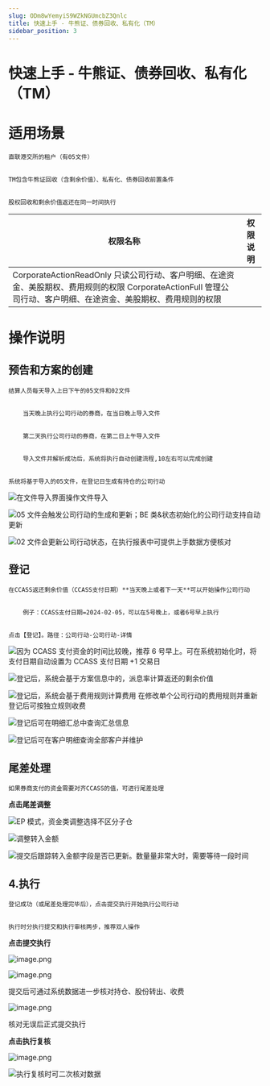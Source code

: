 ```yaml
---
slug: ODm8wYemyiS9WZkNGUmcbZ3Qnlc
title: 快速上手 - 牛熊证、债券回收、私有化（TM）
sidebar_position: 3
---
```



# 快速上手 - 牛熊证、债券回收、私有化（TM）


# 适用场景


    直联港交所的租户（有05文件）


    TM包含牛熊证回收（含剩余价值）、私有化、债券回收前置条件


    股权回收和剩余价值返还在同一时间执行


| 权限名称                                                                                                     | 权限说明 |
| -------------------------------------------------------------------------------------------------------- | ---- |
| CorporateActionReadOnly 只读公司行动、客户明细、在途资金、美股期权、费用规则的权限 CorporateActionFull 管理公司行动、客户明细、在途资金、美股期权、费用规则的权限  |      |


# 操作说明 


## 预告和方案的**创建**


    结算人员每天导入上日下午的05文件和02文件


        当天晚上执行公司行动的券商，在当日晚上导入文件


        第二天执行公司行动的券商，在第二日上午导入文件


        导入文件并解析成功后，系统将执行自动创建流程,10左右可以完成创建


    系统将基于导入的05文件，在登记日生成有持仓的公司行动


![在文件导入界面操作文件导入](/assets/0fc7983250298a3aac6988325acc8d0f.png)


![05 文件会触发公司行动的生成和更新；BE 类&状态初始化的公司行动支持自动更新](/assets/d27fb56863ebedaf0bb700e4627c3c20.png)


![02 文件会更新公司行动状态，在执行报表中可提供上手数据方便核对](/assets/74a5fdff18ade86d4c461ebf576d21b3.png)


## **登记**


    在CCASS返还剩余价值（CCASS支付日期）**当天晚上或者下一天**可以开始操作公司行动


        例子：CCASS支付日期=2024-02-05，可以在5号晚上，或者6号早上执行


    点击【登记】。路径：公司行动-公司行动-详情


![因为 CCASS 支付资金的时间比较晚，推荐 6 号早上。可在系统初始化时，将支付日期自动设置为 CCASS 支付日期 +1 交易日](/assets/da7df3eef46532147475853912ca93f5.png)


![登记后，系统会基于方案信息中的，派息率计算返还的剩余价值](/assets/4f37d80f2e24db48794a1f1a093c3389.png)


![登记后，系统会基于费用规则计算费用
在修改单个公司行动的费用规则并重新登记后可按独立规则收费](/assets/20e7c20ae6f52efc952f772544aeb602.png)


![登记后可在明细汇总中查询汇总信息](/assets/5f4cee80fe0b2ff5d2dfacc99f97b15f.png)


![登记后可在客户明细查询全部客户并维护](/assets/37906e9f13e73876328912b4a67da4a9.png)


## **尾差处理**


    如果券商支付的资金需要对齐CCASS的值，可进行尾差处理


**点击尾差调整**


![EP 模式，资金类调整选择不区分子仓](/assets/8c8e2a376e42c45191489c44f8292ae1.png)


![调整转入金额](/assets/6a06175b5e2d0e910200b9cac5ae08d8.png)


![提交后跟踪转入金额字段是否已更新。数量量非常大时，需要等待一段时间](/assets/f76874a77684bf22938647eb06ec9fc5.png)


## 4.**执行**


    登记成功（或尾差处理完毕后），点击提交执行开始执行公司行动


    执行时分执行提交和执行审核两步，推荐双人操作


**点击提交执行**


![image.png](/assets/c455e589cbe703aef6307f897f60ff9b.png)


![image.png](/assets/69fe71b3d7010e5aa270440cc91cea98.png)


提交后可通过系统数据进一步核对持仓、股份转出、收费


![image.png](/assets/5960bc9300fe366d6a841ceaa2b74827.png)


核对无误后正式提交执行


**点击执行复核**


![image.png](/assets/37c437c1ea4203283f766337e4715980.png)


![执行复核时可二次核对数据](/assets/c04491f0ad4757f3c32109f9ee9d811a.png)

